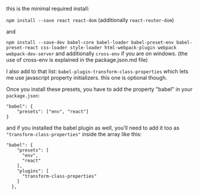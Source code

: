 
this is the minimal required install:

`npm install --save react react-dom` (additionally `react-router-dom`)

and 

`npm install --save-dev babel-core babel-loader babel-preset-env babel-preset-react css-loader style-loader html-webpack-plugin webpack webpack-dev-server` 
and additionally `cross-env` if you are on windows. (the use of cross-env is explained in the package.json.md file)

I also add to that list: `babel-plugin-transform-class-properties` which lets me use javascript property initializers. this one is optional though.

Once you install these presets, you have to add the property "babel" in your `package.json`:
```
"babel": {
	"presets": ["env", "react"]
}
```
and if you installed the babel plugin as well, you'll need to add it too as `"transform-class-properties"` inside the array like this:
```
"babel": {
    "presets": [
      "env",
      "react"
    ],
    "plugins": [
      "transform-class-properties"
    ]
  },
```
